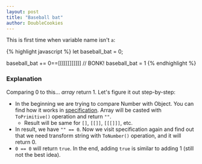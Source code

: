 ```yaml
---
layout: post
title: "Baseball bat"
author: DoubleCookies
---
```

This is first time when variable name isn't `a`:

{% highlight javascript %}
let baseball_bat = 0;

baseball_bat += 0==[[[[[[]]]]]] // BONK! baseball_bat = 1
{% endhighlight %}

<!--more-->
### Explanation
Comparing 0 to this... *array* return 1. Let's figure it out step-by-step:
- In the beginning we are trying to compare Number with Object. 
You can find how it works in [specification](https://262.ecma-international.org/11.0/#sec-abstract-equality-comparison).
Array will be casted with `ToPrimitive()` operation and return `""`.
    - Result will be same for `[]`, `[[]]`, `[[[]]]`, etc.
- In result, we have `"" == 0`. Now we visit specification again and find out that we need transform string with
`ToNumber()` operation, and it will return 0.
- `0 == 0` will return `true`. In the end, adding `true` is similar to adding 1 (still not the best idea).    